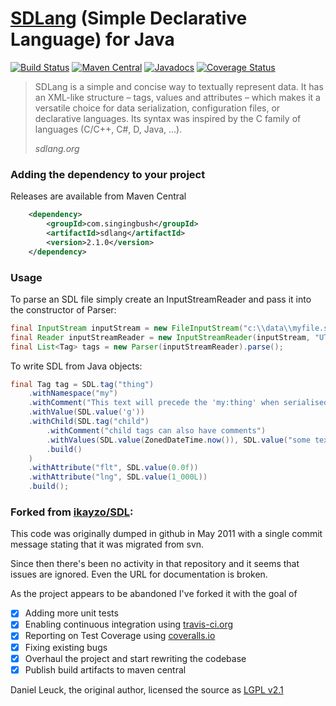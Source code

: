 [SDLang](https://sdlang.org/) (Simple Declarative Language) for Java
============

[![Build Status](https://travis-ci.org/SingingBush/SDL.svg?branch=master)](https://travis-ci.org/SingingBush/SDL)
[![Maven Central](https://maven-badges.herokuapp.com/maven-central/com.singingbush/sdlang/badge.svg)](https://maven-badges.herokuapp.com/maven-central/com.singingbush/sdlang)
[![Javadocs](https://www.javadoc.io/badge/com.singingbush/sdlang.svg)](https://www.javadoc.io/doc/com.singingbush/sdlang)
[![Coverage Status](https://coveralls.io/repos/github/SingingBush/SDL/badge.svg?branch=master)](https://coveralls.io/github/SingingBush/SDL?branch=master)

> SDLang is a simple and concise way to textually represent data. It has an XML-like structure – tags, values and attributes – which makes it a versatile choice for data serialization, configuration files, or declarative languages. Its syntax was inspired by the C family of languages (C/C++, C#, D, Java, …).
> 
> <cite>sdlang.org</cite>

### Adding the dependency to your project

Releases are available from Maven Central

```xml
    <dependency>
        <groupId>com.singingbush</groupId>
        <artifactId>sdlang</artifactId>
        <version>2.1.0</version>
    </dependency>
```

### Usage

To parse an SDL file simply create an InputStreamReader and pass it into the constructor of Parser:

```java
final InputStream inputStream = new FileInputStream("c:\\data\\myfile.sdl");
final Reader inputStreamReader = new InputStreamReader(inputStream, "UTF-8");
final List<Tag> tags = new Parser(inputStreamReader).parse();
```

To write SDL from Java objects:

```java
final Tag tag = SDL.tag("thing")
    .withNamespace("my")
    .withComment("This text will precede the 'my:thing' when serialised")
    .withValue(SDL.value('g'))
    .withChild(SDL.tag("child")
        .withComment("child tags can also have comments")
        .withValues(SDL.value(ZonedDateTime.now()), SDL.value("some text"))
        .build()
    )
    .withAttribute("flt", SDL.value(0.0f))
    .withAttribute("lng", SDL.value(1_000L))
    .build();
```

### Forked from [ikayzo/SDL](https://github.com/ikayzo/SDL):

This code was originally dumped in github in May 2011 with a single commit message stating that it was migrated from svn.

Since then there's been no activity in that repository and it seems that issues are ignored. Even the URL for documentation is broken.

As the project appears to be abandoned I've forked it with the goal of

- [x] Adding more unit tests
- [x] Enabling continuous integration using [travis-ci.org](travis-ci.org)
- [x] Reporting on Test Coverage using [coveralls.io](coveralls.io)
- [x] Fixing existing bugs
- [x] Overhaul the project and start rewriting the codebase
- [x] Publish build artifacts to maven central

Daniel Leuck, the original author, licensed the source as [LGPL v2.1](https://www.gnu.org/licenses/old-licenses/lgpl-2.1.txt)
